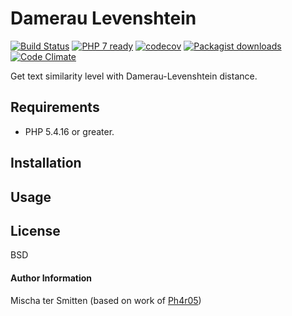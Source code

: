 # Damerau Levenshtein

[![Build Status](https://travis-ci.org/Oefenweb/damerau-levenshtein.svg?branch=master)](https://travis-ci.org/Oefenweb/damerau-levenshtein) [![PHP 7 ready](http://php7ready.timesplinter.ch/Oefenweb/damerau-levenshtein/badge.svg)](https://travis-ci.org/Oefenweb/damerau-levenshtein) [![codecov](https://codecov.io/gh/Oefenweb/damerau-levenshtein/branch/master/graph/badge.svg)](https://codecov.io/gh/Oefenweb/damerau-levenshtein) [![Packagist downloads](http://img.shields.io/packagist/dt/Oefenweb/damerau-levenshtein.svg)](https://packagist.org/packages/oefenweb/damerau-levenshtein) [![Code Climate](https://codeclimate.com/github/Oefenweb/damerau-levenshtein/badges/gpa.svg)](https://codeclimate.com/github/Oefenweb/damerau-levenshtein)

Get text similarity level with Damerau-Levenshtein distance.

## Requirements

* PHP 5.4.16 or greater.

## Installation

## Usage

## License

BSD

#### Author Information

Mischa ter Smitten (based on work of [Ph4r05](http://www.phpclasses.org/package/7021-PHP-Get-text-similarity-level-with-Damerau-Levenshtein.html))
